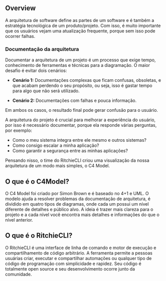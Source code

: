 ## **Overview**

A arquitetura de software define as partes de um software e é também a estratégia tecnológica de um produto/projeto. Com isso, é muito importante que os usuários vejam uma atualização frequente, porque sem isso pode ocorrer falhas.

### **Documentação da arquitetura**
Documentar a arquitetura de um projeto é um processo que exige tempo, conhecimento de ferramentas e técnicas para a diagramação. O maior desafio é evitar dois cenários:

- **Cenário 1:** Documentações complexas que ficam confusas, obsoletas, e que acabam perdendo o seu propósito, ou seja, isso é gastar tempo para algo que não será utilizado.

- **Cenário 2:** Documentações com falhas e pouca informação. 

Em ambos os casos, o resultado final pode gerar confusão para o usuário. 

A arquitetura do projeto é crucial para melhorar a experiência do usuário, por isso é necessário documentar, porque ela responde várias perguntas, por exemplo: 
- Como o meu sistema integra entre ele mesmo e outros sistemas? 
- Como consigo escalar a minha aplicação? 
- Como garantir a segurança entre as minhas aplicações?

Pensando nisso, o time do RitchieCLI criou uma visualização da nossa arquitetura de um modo mais simples, o C4 Model.


## **O que é o C4Model?**

O C4 Model foi criado por Simon Brown e é baseado no 4+1 e UML. O modelo ajuda a resolver problemas da documentação de arquitetura, é dividido em quatro tipos de diagramas, onde cada um possui um nível diferente de detalhes e público alvo. 
A ideia é trazer mais clareza para o projeto e a cada nível você encontra mais detalhes e informações do que o nível anterior. 


## **O que é o RitchieCLI?**

O RitchieCLI é uma interface de linha de comando e motor de execução e compartilhamento de código arbitrário. A ferramenta permite a pessoas usuárias criar, executar e compartilhar automações ou qualquer tipo de código de programação com simplicidade e rapidez. Seu código é totalmente open source e seu desenvolvimento ocorre junto da comunidade.